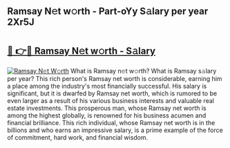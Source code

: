 ## Ramsay N𝚎t w𝚘rth - Part-oYy S𝚊lary per year 2Xr5J

# <h2><a href="http://gc2q32c.nevu.top/?p=Ramsay">🔗 👉🔴 Ramsay N𝚎t w𝚘rth - S𝚊lary</a></h2>

[![Ramsay N𝚎t W𝚘rth](https://i.imgur.com/Oavwk0R.jpeg)](http://gc2q32c.nevu.top/?p=Ramsay)
What is Ramsay n𝚎t w𝚘rth? What is Ramsay s𝚊lary per year?
This rich person's Ramsay net worth is considerable, earning him a place among the industry's most financially successful. His salary is significant, but it is dwarfed by Ramsay net worth, which is rumored to be even larger as a result of his various business interests and valuable real estate investments. This prosperous man, whose Ramsay net worth is among the highest globally, is renowned for his business acumen and financial brilliance. This rich individual, whose Ramsay net worth is in the billions and who earns an impressive salary, is a prime example of the force of commitment, hard work, and financial wisdom.
